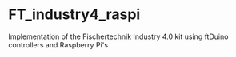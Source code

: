 # FT_industry4_raspi
Implementation of the Fischertechnik Industry 4.0 kit using ftDuino controllers and Raspberry Pi's
